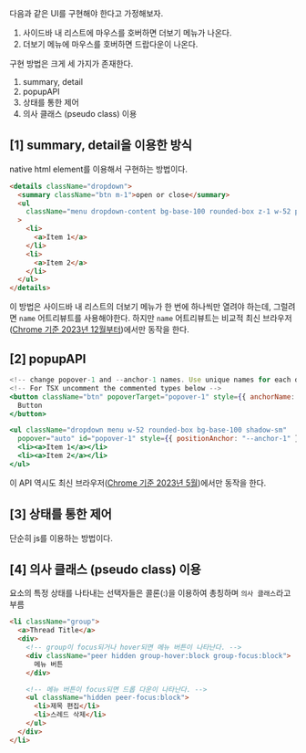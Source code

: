 다음과 같은 UI를 구현해야 한다고 가정해보자.

1. 사이드바 내 리스트에 마우스를 호버하면 더보기 메뉴가 나온다.
2. 더보기 메뉴에 마우스를 호버하면 드랍다운이 나온다.

구현 방법은 크게 세 가지가 존재한다.

1. summary, detail
2. popupAPI
3. 상태를 통한 제어
4. 의사 클래스 (pseudo class) 이용

## [1] summary, detail을 이용한 방식

native html element를 이용해서 구현하는 방법이다.

```html
<details className="dropdown">
  <summary className="btn m-1">open or close</summary>
  <ul
    className="menu dropdown-content bg-base-100 rounded-box z-1 w-52 p-2 shadow-sm"
  >
    <li>
      <a>Item 1</a>
    </li>
    <li>
      <a>Item 2</a>
    </li>
  </ul>
</details>
```

이 방법은 사이드바 내 리스트의 더보기 메뉴가 한 번에 하나씩만 열려야 하는데, 그럴려면 `name` 어트리뷰트를 사용해야한다. 하지만 `name` 어트리뷰트는 비교적 최신 브라우저([Chrome 기준 2023년 12월부터](https://developer.mozilla.org/en-US/docs/Web/HTML/Reference/Elements/details#browser_compatibility))에서만 동작을 한다.

## [2] popupAPI

```jsx
<!-- change popover-1 and --anchor-1 names. Use unique names for each dropdown -->
<!-- For TSX uncomment the commented types below -->
<button className="btn" popoverTarget="popover-1" style={{ anchorName: "--anchor-1" } /* as React.CSSProperties */}>
  Button
</button>

<ul className="dropdown menu w-52 rounded-box bg-base-100 shadow-sm"
  popover="auto" id="popover-1" style={{ positionAnchor: "--anchor-1" } /* as React.CSSProperties */ }>
  <li><a>Item 1</a></li>
  <li><a>Item 2</a></li>
</ul>
```

이 API 역시도 최신 브라우저([Chrome 기준 2023년 5월](https://developer.mozilla.org/en-US/docs/Web/API/Popover_API))에서만 동작을 한다.

## [3] 상태를 통한 제어

단순히 js를 이용하는 방법이다.

## [4] 의사 클래스 (pseudo class) 이용

요소의 특정 상태를 나타내는 선택자들은 콜론(:)을 이용하여 총칭하며 `의사 클래스`라고 부름

```html
<li className="group">
  <a>Thread Title</a>
  <div>
    <!-- group이 focus되거나 hover되면 메뉴 버튼이 나타난다. -->
    <div className="peer hidden group-hover:block group-focus:block">
      메뉴 버튼
    </div>

    <!-- 메뉴 버튼이 focus되면 드롭 다운이 나타난다. -->
    <ul className="hidden peer-focus:block">
      <li>제목 편집</li>
      <li>스레드 삭제</li>
    </ul>
  </div>
</li>
```
